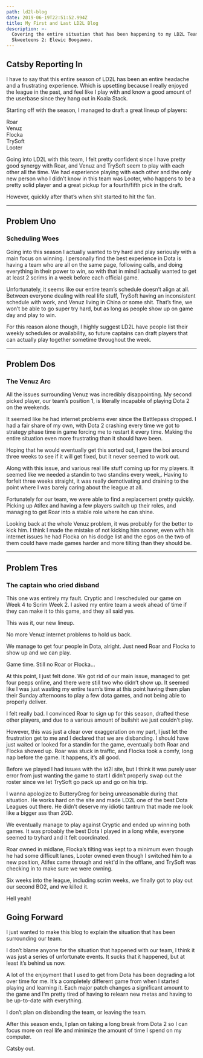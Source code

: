 ```yaml
---
path: ld2l-blog
date: 2019-06-19T22:51:52.994Z
title: My First and Last LD2L Blog
description: >-
  Covering the entire situation that has been happening to my LD2L Team, Spewpee
  Skweeteens 2: Elewic Boogawoo.
---
```

## Catsby Reporting In
I have to say that this entire season of LD2L has been an entire headache and a frustrating experience.  Which is upsetting because I really enjoyed the league in the past, and feel like I play with and know a good amount of the userbase since they hang out in Koala Stack.

Starting off with the season, I managed to draft a great lineup of players:

Roar  
Venuz  
Flocka  
TrySoft  
Looter

Going into LD2L with this team, I felt pretty confident since I have pretty good synergy with Roar, and Venuz and TrySoft seem to play with each other all the time.  We had experience playing with each other and the only new person who I didn’t know in this team was Looter, who happens to be a pretty solid player and a great pickup for a fourth/fifth pick in the draft.

However, quickly after that’s when shit started to hit the fan.

---

## Problem Uno
### Scheduling Woes

Going into this season I actually wanted to try hard and play seriously with a main focus on winning.  I personally find the best experience in Dota is having a team who are all on the same page, following calls, and doing everything in their power to win, so with that in mind I actually wanted to get at least 2 scrims in a week before each official game.

Unfortunately, it seems like our entire team’s schedule doesn’t align at all.  Between everyone dealing with real life stuff, TrySoft having an inconsistent schedule with work, and Venuz living in China or some shit.  That’s fine, we won’t be able to go super try hard, but as long as people show up on game day and play to win.

For this reason alone though, I highly suggest LD2L have people list their weekly schedules or availability, so future captains can draft players that can actually play together sometime throughout the week.

---
## Problem Dos
### The Venuz Arc
All the issues surrounding Venuz was incredibly disappointing.  My second picked player, our team’s position 1, is literally incapable of playing Dota 2 on the weekends.

It seemed like he had internet problems ever since the Battlepass dropped.  I had a fair share of my own, with Dota 2 crashing every time we got to strategy phase time in game forcing me to restart it every time.  Making the entire situation even more frustrating than it should have been.

Hoping that he would eventually get this sorted out, I gave the boi around three weeks to see if it will get fixed, but it never seemed to work out.

Along with this issue, and various real life stuff coming up for my players.  It seemed like we needed a standin to two standins every week,.  Having to forfeit three weeks straight, it was really demotivating and draining to the point where I was barely caring about the league at all.

Fortunately for our team, we were able to find a replacement pretty quickly.  Picking up Atifex and having a few players switch up their roles, and managing to get Roar into a stable role where he can shine.

Looking back at the whole Venuz problem, it was probably for the better to kick him.  I think I made the mistake of not kicking him sooner, even with his internet issues he had Flocka on his dodge list and the egos on the two of them could have made games harder and more tilting than they should be.

---
## Problem Tres
###  The captain who cried disband

This one was entirely my fault.  Cryptic and I rescheduled our game on Week 4 to Scrim Week 2.  I asked my entire team a week ahead of time if they can make it to this game, and they all said yes.

This was it, our new lineup.

No more Venuz internet problems to hold us back.

 We manage to get four people in Dota, alright.  Just need Roar and Flocka to show up and we can play.

Game time.  Still no Roar or Flocka…

At this point, I just felt done.  We got rid of our main issue, managed to get four peeps online, and there were still two who didn’t show up.  It seemed like I was just wasting my entire team’s time at this point having them plan their Sunday afternoons to play a few dota games, and not being able to properly deliver.

I felt really bad.  I convinced Roar to sign up for this season, drafted these other players, and due to a various amount of bullshit we just couldn’t play.

However, this was just a clear over exaggeration on my part, I just let the frustration get to me and I declared that we are disbanding.  I should have just waited or looked for a standin for the game, eventually both Roar and Flocka showed up.  Roar was stuck in traffic, and Flocka took a comfy, long nap before the game.  It happens, it’s all good.

Before we played I had issues with the ld2l site, but I think it was purely user error from just wanting the game to start I didn’t properly swap out the roster since we let TrySoft go pack up and go on his trip.

I wanna apologize to ButteryGreg for being unreasonable during that situation.  He works hard on the site and made LD2L one of the best Dota Leagues out there.  He didn’t deserve my idiotic tantrum that made me look like a bigger ass than 2GD.

We eventually manage to play against Cryptic and ended up winning both games.  It was probably the best Dota I played in a long while, everyone seemed to tryhard and it felt coordinated.

Roar owned in midlane, Flocka’s tilting was kept to a minimum even though he had some difficult lanes, Looter owned even though I switched him to a new position, Atifex came through and rekt'd in the offlane, and TrySoft was checking in to make sure we were owning.

Six weeks into the league, including scrim weeks, we finally got to play out our second BO2, and we killed it.

Hell yeah!


## Going Forward
I just wanted to make this blog to explain the situation that has been surrounding our team.

I don’t blame anyone for the situation that happened with our team, I think it was just a series of unfortunate events. It sucks that it happened, but at least it’s behind us now.

A lot of the enjoyment that I used to get from Dota has been degrading a lot over time for me.  It’s a completely different game from when I started playing and learning it.  Each major patch changes a significant amount to the game and I’m pretty tired of having to relearn new metas and having to be up-to-date with everything.

I don’t plan on disbanding the team, or leaving the team.

After this season ends, I plan on taking a long break from Dota 2 so I can focus more on real life and minimize the amount of time I spend on my computer.

Catsby out.


